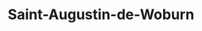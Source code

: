 ---
title: Saint-Augustin-de-Woburn
url: /saint-augustin-de-woburn/
latitude: 45.385
longitude: -70.863
---